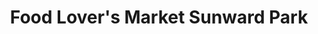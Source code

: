 ---
title: "Food Lover's Market Sunward Park"
url: /boksburg/food-lovers-market-sunward-park/
shop: convenience
---